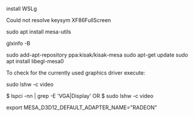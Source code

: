 install WSLg

  Could not resolve keysym XF86FullScreen


 sudo apt install mesa-utils

glxinfo -B


sudo add-apt-repository ppa:kisak/kisak-mesa
sudo apt-get update
sudo apt install libegl-mesa0



To check for the currently used graphics driver execute:

sudo lshw -c video


$ lspci -nn | grep -E 'VGA|Display'
OR
$ sudo lshw -c video


export MESA_D3D12_DEFAULT_ADAPTER_NAME="RADEON" 



